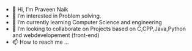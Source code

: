- 👋 Hi, I’m Praveen Naik
- 👀 I’m interested in Problem solving.
- 🌱 I’m currently learning Computer Science and engineering
- 💞️ I’m looking to collaborate on Projects based on C,CPP,Java,Python and webdevelopement (front-end)
- 📫 How to reach me ...

<!---
Praveennaik8/Praveennaik8 is a ✨ special ✨ repository because its `README.md` (this file) appears on your GitHub profile.
You can click the Preview link to take a look at your changes.
--->
